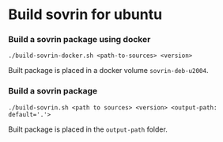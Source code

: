 # Build sovrin for ubuntu

### Build a sovrin package using docker

```
./build-sovrin-docker.sh <path-to-sources> <version>
```

Built package is placed in a docker volume `sovrin-deb-u2004`.

### Build a sovrin package

```
./build-sovrin.sh <path to sources> <version> <output-path: default='.'>
```

Built package is placed in the `output-path` folder.

